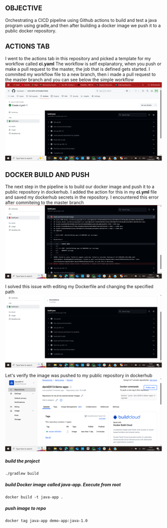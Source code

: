 ## OBJECTIVE 
Orchestrating a CICD pipeline using Github actions to build and test a java program using gradle,and then after building a docker image we push it to a public docker repository.

## ACTIONS TAB
I went to the actions tab in this repository and picked a template for my workflow called **ci.yaml** The workflow is self explanatory, when you push or make a pull request to the master, the job that is defined gets started. I commited my workflow file to a new branch, then i made a pull request to the master branch and you can see below the simple workflow 
![BUILD JOB](/images/image1.png)

## DOCKER BUILD AND PUSH
The next step in the pipeline is to build our docker image and push it to a public repository in dockerhub. I added the action for this in my **ci.yml** file and saved my dockerhub secrets in the repository.
I encountered this error after commiteing to the master branch 
![PUSH DOCKER](/images/buildfail.png)

I solved this issue with editing my Dockerfile and changing the specified path
![BUILD&PUSH DOCKER](/images/success.png)

Let's verify the image was pushed to my public repository in dockerhub
![DOCKERHUB](/images/Dockerhub.png)


##### build the project

    ./gradlew build

##### build Docker image called java-app. Execute from root

    docker build -t java-app .
    
##### push image to repo 

    docker tag java-app demo-app:java-1.0
    
